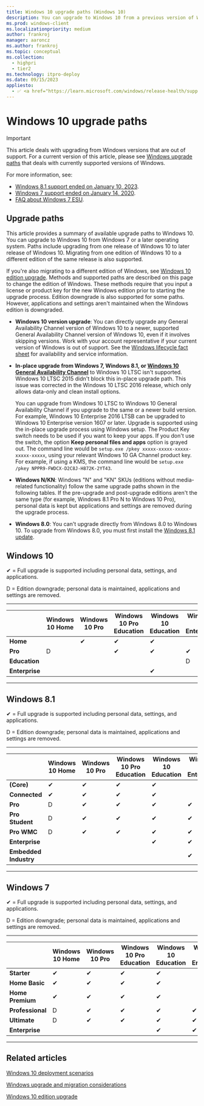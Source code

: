 ```yaml
---
title: Windows 10 upgrade paths (Windows 10)
description: You can upgrade to Windows 10 from a previous version of Windows if the upgrade path is supported.
ms.prod: windows-client
ms.localizationpriority: medium
author: frankroj
manager: aaroncz
ms.author: frankroj
ms.topic: conceptual
ms.collection:
  - highpri
  - tier2
ms.technology: itpro-deploy
ms.date: 09/15/2023
appliesto:
  - ✅ <a href="https://learn.microsoft.com/windows/release-health/supported-versions-windows-client" target="_blank">Windows 10</a>
---
```


# Windows 10 upgrade paths

> [!IMPORTANT]
>
> This article deals with upgrading from Windows versions that are out of support. For a current version of this article, please see [Windows upgrade paths](windows-upgrade-paths.md) that deals with currently supported versions of Windows.
>
> For more information, see:
>
> - [Windows 8.1 support ended on January 10, 2023](https://support.microsoft.com/windows/windows-8-1-support-ended-on-january-10-2023-3cfd4cde-f611-496a-8057-923fba401e93).
> - [Windows 7 support ended on January 14, 2020](https://support.microsoft.com/windows/windows-7-support-ended-on-january-14-2020-b75d4580-2cc7-895a-2c9c-1466d9a53962).
> - [FAQ about Windows 7 ESU](troubleshoot/windows-client/windows-7-eos-faq/windows-7-extended-security-updates-faq).

## Upgrade paths

This article provides a summary of available upgrade paths to Windows 10. You can upgrade to Windows 10 from Windows 7 or a later operating system. Paths include upgrading from one release of Windows 10 to later release of Windows 10. Migrating from one edition of Windows 10 to a different edition of the same release is also supported.

If you're also migrating to a different edition of Windows, see [Windows 10 edition upgrade](windows-10-edition-upgrades.md). Methods and supported paths are described on this page to change the edition of Windows. These methods require that you input a license or product key for the new Windows edition prior to starting the upgrade process. Edition downgrade is also supported for some paths. However, applications and settings aren't maintained when the Windows edition is downgraded.

- **Windows 10 version upgrade**: You can directly upgrade any General Availability Channel version of Windows 10 to a newer, supported General Availability Channel version of Windows 10, even if it involves skipping versions. Work with your account representative if your current version of Windows is out of support. See the [Windows lifecycle fact sheet](/lifecycle/faq/windows) for availability and service information.

- **In-place upgrade from Windows 7, Windows 8.1, or [Windows 10 General Availability Channel](/windows/release-health/release-information)** to Windows 10 LTSC isn't supported. Windows 10 LTSC 2015 didn't block this in-place upgrade path. This issue was corrected in the Windows 10 LTSC 2016 release, which only allows data-only and clean install options.

  You can upgrade from Windows 10 LTSC to Windows 10 General Availability Channel if you upgrade to the same or a newer build version. For example, Windows 10 Enterprise 2016 LTSB can be upgraded to Windows 10 Enterprise version 1607 or later. Upgrade is supported using the in-place upgrade process using Windows setup. The Product Key switch needs to be used if you want to keep your apps. If you don't use the switch, the option **Keep personal files and apps** option is grayed out. The command line would be `setup.exe /pkey xxxxx-xxxxx-xxxxx-xxxxx-xxxxx`, using your relevant Windows 10 GA Channel product key. For example, if using a KMS, the command line would be `setup.exe /pkey NPPR9-FWDCX-D2C8J-H872K-2YT43`.

- **Windows N/KN**: Windows "N" and "KN" SKUs (editions without media-related functionality) follow the same upgrade paths shown in the following tables. If the pre-upgrade and post-upgrade editions aren't the same type (for example, Windows 8.1 Pro N to Windows 10 Pro), personal data is kept but applications and settings are removed during the upgrade process.

- **Windows 8.0**: You can't upgrade directly from Windows 8.0 to Windows 10. To upgrade from Windows 8.0, you must first install the [Windows 8.1 update](https://support.microsoft.com/help/15356/windows-8-install-update-kb-2919355).

## Windows 10

✔ = Full upgrade is supported including personal data, settings, and applications.

D = Edition downgrade; personal data is maintained, applications and settings are removed.

---
| | Windows 10 Home | Windows 10 Pro | Windows 10 Pro Education | Windows 10 Education | Windows 10 Enterprise |
|---|---|---|---|---|---|
| **Home**  | | ✔  | ✔  | ✔  | |
| **Pro**   | D | | ✔   | ✔  | ✔  |
| **Education**  | | | | | D  |
| **Enterprise**  | | | | ✔ | |

---

## Windows 8.1

✔ = Full upgrade is supported including personal data, settings, and applications.

D = Edition downgrade; personal data is maintained, applications and settings are removed.

---
|  | Windows 10 Home | Windows 10 Pro | Windows 10 Pro Education | Windows 10 Education | Windows 10 Enterprise |
|---|---|---|---|---|---|
| **(Core)**  | ✔  | ✔  | ✔  | ✔  | |
| **Connected**   | ✔  | ✔  | ✔  | ✔  | |
| **Pro**  | D   | ✔  | ✔   | ✔  | ✔  |
| **Pro Student**  | D | ✔  | ✔  | ✔  | ✔  |
| **Pro WMC**  | D  | ✔  | ✔  | ✔  | ✔  |
| **Enterprise**  | | | | ✔  | ✔  |
| **Embedded Industry** | | | | | ✔  |

---

## Windows 7

✔ = Full upgrade is supported including personal data, settings, and applications.

D = Edition downgrade; personal data is maintained, applications and settings are removed.

---
|  | Windows 10 Home | Windows 10 Pro | Windows 10 Pro Education | Windows 10 Education | Windows 10 Enterprise |
|---|---|---|---|---|---|
| **Starter**   | ✔  | ✔  | ✔  | ✔  | |
| **Home Basic**  | ✔  | ✔  | ✔  | ✔  | |
| **Home Premium**  | ✔  | ✔  | ✔  | ✔  | |
| **Professional**  | D  | ✔  | ✔ | ✔  | ✔  |
| **Ultimate**  | D  | ✔   | ✔   | ✔  | ✔  |
| **Enterprise**  |  |  |  | ✔  | ✔  |

---

## Related articles

[Windows 10 deployment scenarios](../windows-10-deployment-scenarios.md)

[Windows upgrade and migration considerations](windows-upgrade-and-migration-considerations.md)

[Windows 10 edition upgrade](windows-10-edition-upgrades.md)